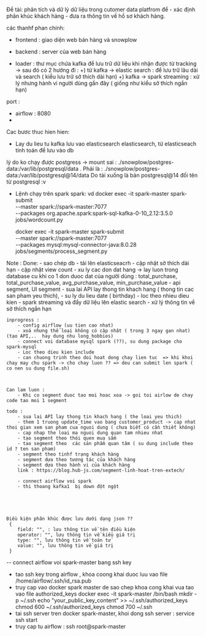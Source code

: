 
Đề tài: phân tích và dữ lý dữ liệu trong cutomer data platfrom để 
    - xác định phân khúc khách hàng
    - đưa ra thông tin về hồ sơ khách hàng.

các thanhf phan chính:
- frontend : giao diện web bán hàng và snowplow
- backend : server của web bán hàng

- loader : thư mục chứa kafka để lưu trữ dữ liệu khi nhận được từ tracking
        -> sau đó có 2 hướng đi :
            +) từ kafka -> elastic search : để lưu trữ lâu dài và search ( kiểu lưu trữ sở thích dài hạn)
            +) kafka -> spark streaming : xử lý nhưng hành vi người dùng gần đây ( giống như kiểu sở thích ngắn hạn)

port :
- airflow : 8080
- 


Cac bươc thuc hien hien:
- Lay du lieu tu kafka lưu vao elasticsearch elasticsearch, từ elasticseach tính toán để lưu vào db

lý do ko chạy được postgress -> mount sai : ./snowplow/postgres-data:/var/lib/postgresql/data .
 Phải là : ./snowplow/postgres-data:/var/lib/postgresql@14/data
 Do tải xuống là bản postgresql@14 đổi tên từ postgresql :v

- Lệnh chạy trên spark spark: vd
    docker exec -it spark-master spark-submit \
    --master spark://spark-master:7077 \
    --packages org.apache.spark:spark-sql-kafka-0-10_2.12:3.5.0 jobs/wordcount.py

    docker exec -it spark-master spark-submit \
    --master spark://spark-master:7077 \
    --packages mysql:mysql-connector-java:8.0.28 jobs/segments/process_segment.py

Note :
    Done:
        - sao chép db
        - tải lên elasticseacrh
        - cập nhật sở thích dài hạn
        - cập nhật view count
        - xu ly cac don dat hang -> lay luon trong database cu khi co 1 don duoc dat của người dùng : total_purchase, total_purchase_value, avg_purchase_value, min_purchase_value
        - api segment, UI segment
        - sua lai API lay thong tin khach hang ( thong tin cac san pham yeu thich),
        - su ly du lieu date ( birthday)
        - loc theo nhieu dieu kien
        - spark streaming và đẩy dữ liệu lên elastic search
        - xử lý thông tin về sở thích ngắn hạn

    inprogress :  
        - config airflow (uu tien cao nhat) 
        - xoá nhưng thể loại không có cập nhât ( trong 3 ngay gan nhat) (tạo API,..  hay dung nhu long_hobbies)
        - connect voi database mysql spark (??), su dung package cho spark-mysql
        - Loc theo dieu kien include
        - can chuong trinh theo doi hoat dong chay lien tuc  => khi khoi chay may chu spark -> cho chay luon ?? => deu can submit len spark ( co nen su dung file.sh)

        
        
    Can lam luon :
        - Khi co segment duoc tao moi hoac xoa -> goi toi airlow de chay code tao moi 1 segment

    todo :
        - sua lai API lay thong tin khach hang ( the loai yeu thich)
        - them 1 truong update_time vao bang customer_product -> cap nhat thoi gian xem san pham cua nguoi dung ( chưa biết có cần thiết không)
        - cap nhap the loai ma nguoi dung quan tam nhieu nhat
        - tạo segment theo thói quen mua sắm
        - tao segment theo  các sản phẩm quan tâm ( su dung include theo id ? ten san pham)
        - segment theo tinhf trạng khách hàng
        - segment dựa theo tương tác của khách hàng 
        - segment dựa theo hành vi của khách hàng
        link : https://blog.hub-js.com/segment-linh-hoat-tren-extech/

        - connect airflow voi spark
        - thi thoang kafka1  bị down đột ngột

       

  

    Điều kiện phân khúc được lưu dưới dạng json ??
     {
        field: "", : lưu thông tin về tên điều kiện 
        operator: "", lưu thông tin về kiểu giá trị 
        type: "", lưu thông tin về toán tử
        value: "", lưu thông tin về giá trị
     }


-- connect airflow voi spark-master bang ssh key
- tao ssh key trong airflow , khoa coong khai duoc luu vao  file /home/airflow/.ssh/id_rsa.pub
- truy cap vao docker spark master de sao chep khoa cong khai vua tao vao file authorized_keys
    docker exec -it spark-master /bin/bash
    mkdir -p ~/.ssh
    echo "your_public_key_content" >> ~/.ssh/authorized_keys
    chmod 600 ~/.ssh/authorized_keys
    chmod 700 ~/.ssh
- tai ssh server tren docker spark-master, khoi dong ssh server : service ssh start
- truy cap tu airflow : ssh root@spark-master
